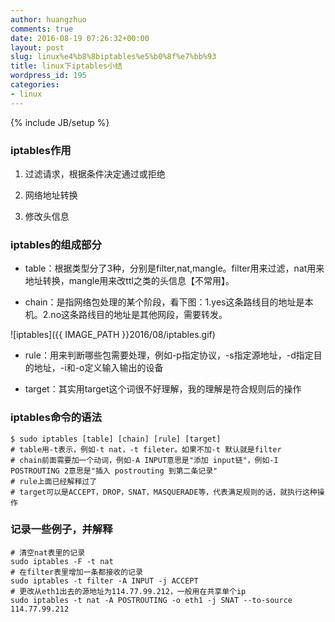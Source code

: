 ```yaml
---
author: huangzhuo
comments: true
date: 2016-08-19 07:26:32+00:00
layout: post
slug: linux%e4%b8%8biptables%e5%b0%8f%e7%bb%93
title: linux下iptables小结
wordpress_id: 195
categories:
- linux
---
```

{% include JB/setup %}




### iptables作用





 	
  1. 过滤请求，根据条件决定通过或拒绝

 	
  2. 网络地址转换

 	
  3. 修改头信息




### iptables的组成部分





 	
  * table：根据类型分了3种，分别是filter,nat,mangle。filter用来过滤，nat用来地址转换，mangle用来改ttl之类的头信息【不常用】。

 	
  * chain：是指网络包处理的某个阶段，看下图：1.yes这条路线目的地址是本机。2.no这条路线目的地址是其他网段，需要转发。


![iptables]({{ IMAGE_PATH }}2016/08/iptables.gif)




 	
  * rule：用来判断哪些包需要处理，例如-p指定协议，-s指定源地址，-d指定目的地址，-i和-o定义输入输出的设备

 	
  * target：其实用target这个词很不好理解，我的理解是符合规则后的操作




### iptables命令的语法






```language-bash 
$ sudo iptables [table] [chain] [rule] [target]
# table用-t表示，例如-t nat，-t fileter。如果不加-t 默认就是filter
# chain前面需要加一个动词，例如-A INPUT意思是"添加 input链"，例如-I POSTROUTING 2意思是"插入 postrouting 到第二条记录"
# rule上面已经解释过了
# target可以是ACCEPT，DROP，SNAT，MASQUERADE等，代表满足规则的话，就执行这种操作
```






### 记录一些例子，并解释






```language-bash 
# 清空nat表里的记录
sudo iptables -F -t nat
# 在filter表里增加一条都接收的记录 
sudo iptables -t filter -A INPUT -j ACCEPT
# 更改从eth1出去的源地址为114.77.99.212，一般用在共享单个ip
sudo iptables -t nat -A POSTROUTING -o eth1 -j SNAT --to-source 114.77.99.212
```





